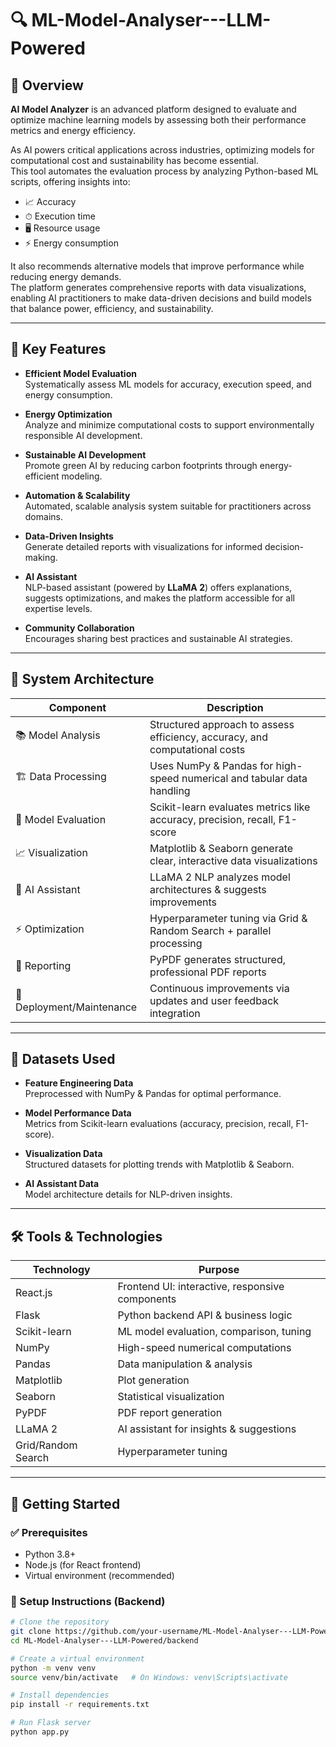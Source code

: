 # 🔍 ML-Model-Analyser---LLM-Powered

## 🚀 Overview
**AI Model Analyzer** is an advanced platform designed to evaluate and optimize machine learning models by assessing both their performance metrics and energy efficiency.

As AI powers critical applications across industries, optimizing models for computational cost and sustainability has become essential.  
This tool automates the evaluation process by analyzing Python-based ML scripts, offering insights into:

- 📈 Accuracy  
- ⏱ Execution time  
- 🖥️ Resource usage  
- ⚡ Energy consumption  

It also recommends alternative models that improve performance while reducing energy demands.  
The platform generates comprehensive reports with data visualizations, enabling AI practitioners to make data-driven decisions and build models that balance power, efficiency, and sustainability.

---

## 🌟 Key Features

- **Efficient Model Evaluation**  
  Systematically assess ML models for accuracy, execution speed, and energy consumption.

- **Energy Optimization**  
  Analyze and minimize computational costs to support environmentally responsible AI development.

- **Sustainable AI Development**  
  Promote green AI by reducing carbon footprints through energy-efficient modeling.

- **Automation & Scalability**  
  Automated, scalable analysis system suitable for practitioners across domains.

- **Data-Driven Insights**  
  Generate detailed reports with visualizations for informed decision-making.

- **AI Assistant**  
  NLP-based assistant (powered by **LLaMA 2**) offers explanations, suggests optimizations, and makes the platform accessible for all expertise levels.

- **Community Collaboration**  
  Encourages sharing best practices and sustainable AI strategies.

---

## 🧩 System Architecture

| Component              | Description                                                                 |
|------------------------|-----------------------------------------------------------------------------|
| 📚 Model Analysis      | Structured approach to assess efficiency, accuracy, and computational costs |
| 🏗 Data Processing      | Uses NumPy & Pandas for high-speed numerical and tabular data handling      |
| 🎯 Model Evaluation     | Scikit-learn evaluates metrics like accuracy, precision, recall, F1-score    |
| 📈 Visualization        | Matplotlib & Seaborn generate clear, interactive data visualizations         |
| 🤖 AI Assistant         | LLaMA 2 NLP analyzes model architectures & suggests improvements             |
| ⚡ Optimization         | Hyperparameter tuning via Grid & Random Search + parallel processing         |
| 📝 Reporting            | PyPDF generates structured, professional PDF reports                         |
| 🔄 Deployment/Maintenance | Continuous improvements via updates and user feedback integration          |

---

## 📂 Datasets Used

- **Feature Engineering Data**  
  Preprocessed with NumPy & Pandas for optimal performance.

- **Model Performance Data**  
  Metrics from Scikit-learn evaluations (accuracy, precision, recall, F1-score).

- **Visualization Data**  
  Structured datasets for plotting trends with Matplotlib & Seaborn.

- **AI Assistant Data**  
  Model architecture details for NLP-driven insights.

---

## 🛠 Tools & Technologies

| Technology     | Purpose                                           |
|----------------|---------------------------------------------------|
| React.js       | Frontend UI: interactive, responsive components   |
| Flask          | Python backend API & business logic               |
| Scikit-learn   | ML model evaluation, comparison, tuning           |
| NumPy          | High-speed numerical computations                 |
| Pandas         | Data manipulation & analysis                      |
| Matplotlib     | Plot generation                                   |
| Seaborn        | Statistical visualization                         |
| PyPDF          | PDF report generation                             |
| LLaMA 2        | AI assistant for insights & suggestions           |
| Grid/Random Search | Hyperparameter tuning                        |

---

## 🚀 Getting Started

### ✅ Prerequisites

- Python 3.8+
- Node.js (for React frontend)
- Virtual environment (recommended)

### 🔧 Setup Instructions (Backend)

```bash
# Clone the repository
git clone https://github.com/your-username/ML-Model-Analyser---LLM-Powered.git
cd ML-Model-Analyser---LLM-Powered/backend

# Create a virtual environment
python -m venv venv
source venv/bin/activate   # On Windows: venv\Scripts\activate

# Install dependencies
pip install -r requirements.txt

# Run Flask server
python app.py

